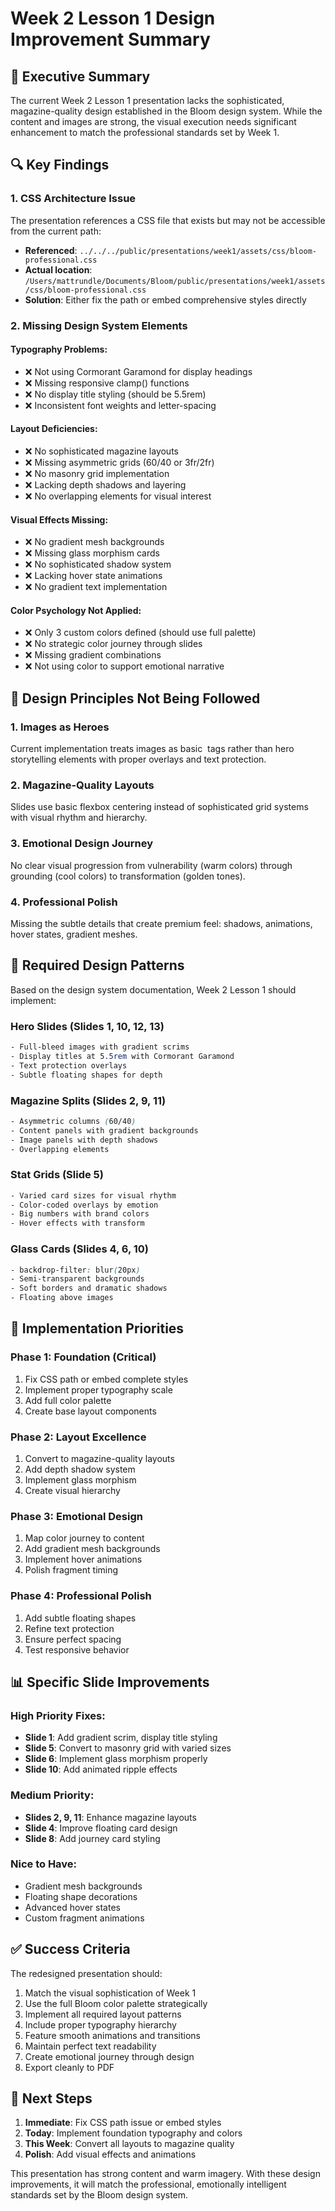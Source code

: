 # Week 2 Lesson 1 Design Improvement Summary

## 🎯 Executive Summary

The current Week 2 Lesson 1 presentation lacks the sophisticated, magazine-quality design established in the Bloom design system. While the content and images are strong, the visual execution needs significant enhancement to match the professional standards set by Week 1.

## 🔍 Key Findings

### 1. **CSS Architecture Issue**
The presentation references a CSS file that exists but may not be accessible from the current path:
- **Referenced**: `../../../public/presentations/week1/assets/css/bloom-professional.css`
- **Actual location**: `/Users/mattrundle/Documents/Bloom/public/presentations/week1/assets/css/bloom-professional.css`
- **Solution**: Either fix the path or embed comprehensive styles directly

### 2. **Missing Design System Elements**

#### Typography Problems:
- ❌ Not using Cormorant Garamond for display headings
- ❌ Missing responsive clamp() functions
- ❌ No display title styling (should be 5.5rem)
- ❌ Inconsistent font weights and letter-spacing

#### Layout Deficiencies:
- ❌ No sophisticated magazine layouts
- ❌ Missing asymmetric grids (60/40 or 3fr/2fr)
- ❌ No masonry grid implementation
- ❌ Lacking depth shadows and layering
- ❌ No overlapping elements for visual interest

#### Visual Effects Missing:
- ❌ No gradient mesh backgrounds
- ❌ Missing glass morphism cards
- ❌ No sophisticated shadow system
- ❌ Lacking hover state animations
- ❌ No gradient text implementation

#### Color Psychology Not Applied:
- ❌ Only 3 custom colors defined (should use full palette)
- ❌ No strategic color journey through slides
- ❌ Missing gradient combinations
- ❌ Not using color to support emotional narrative

## 📐 Design Principles Not Being Followed

### 1. **Images as Heroes**
Current implementation treats images as basic <img> tags rather than hero storytelling elements with proper overlays and text protection.

### 2. **Magazine-Quality Layouts**
Slides use basic flexbox centering instead of sophisticated grid systems with visual rhythm and hierarchy.

### 3. **Emotional Design Journey**
No clear visual progression from vulnerability (warm colors) through grounding (cool colors) to transformation (golden tones).

### 4. **Professional Polish**
Missing the subtle details that create premium feel: shadows, animations, hover states, gradient meshes.

## 🎨 Required Design Patterns

Based on the design system documentation, Week 2 Lesson 1 should implement:

### Hero Slides (Slides 1, 10, 12, 13)
```css
- Full-bleed images with gradient scrims
- Display titles at 5.5rem with Cormorant Garamond
- Text protection overlays
- Subtle floating shapes for depth
```

### Magazine Splits (Slides 2, 9, 11)
```css
- Asymmetric columns (60/40)
- Content panels with gradient backgrounds
- Image panels with depth shadows
- Overlapping elements
```

### Stat Grids (Slide 5)
```css
- Varied card sizes for visual rhythm
- Color-coded overlays by emotion
- Big numbers with brand colors
- Hover effects with transform
```

### Glass Cards (Slides 4, 6, 10)
```css
- backdrop-filter: blur(20px)
- Semi-transparent backgrounds
- Soft borders and dramatic shadows
- Floating above images
```

## 🚀 Implementation Priorities

### Phase 1: Foundation (Critical)
1. Fix CSS path or embed complete styles
2. Implement proper typography scale
3. Add full color palette
4. Create base layout components

### Phase 2: Layout Excellence
1. Convert to magazine-quality layouts
2. Add depth shadow system
3. Implement glass morphism
4. Create visual hierarchy

### Phase 3: Emotional Design
1. Map color journey to content
2. Add gradient mesh backgrounds
3. Implement hover animations
4. Polish fragment timing

### Phase 4: Professional Polish
1. Add subtle floating shapes
2. Refine text protection
3. Ensure perfect spacing
4. Test responsive behavior

## 📊 Specific Slide Improvements

### High Priority Fixes:
- **Slide 1**: Add gradient scrim, display title styling
- **Slide 5**: Convert to masonry grid with varied sizes
- **Slide 6**: Implement glass morphism properly
- **Slide 10**: Add animated ripple effects

### Medium Priority:
- **Slides 2, 9, 11**: Enhance magazine layouts
- **Slide 4**: Improve floating card design
- **Slide 8**: Add journey card styling

### Nice to Have:
- Gradient mesh backgrounds
- Floating shape decorations
- Advanced hover states
- Custom fragment animations

## ✅ Success Criteria

The redesigned presentation should:
1. Match the visual sophistication of Week 1
2. Use the full Bloom color palette strategically
3. Implement all required layout patterns
4. Include proper typography hierarchy
5. Feature smooth animations and transitions
6. Maintain perfect text readability
7. Create emotional journey through design
8. Export cleanly to PDF

## 🎯 Next Steps

1. **Immediate**: Fix CSS path issue or embed styles
2. **Today**: Implement foundation typography and colors
3. **This Week**: Convert all layouts to magazine quality
4. **Polish**: Add visual effects and animations

This presentation has strong content and warm imagery. With these design improvements, it will match the professional, emotionally intelligent standards set by the Bloom design system.